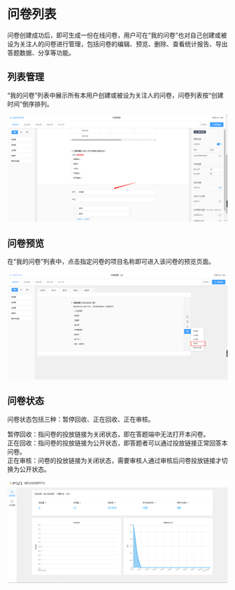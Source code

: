 # 问卷列表

问卷创建成功后，即可生成一份在线问卷，用户可在“我的问卷”也对自己创建或被设为关注人的问卷进行管理，包括问卷的编辑、预览、删除、查看统计报告、导出答题数据、分享等功能。

## 列表管理

“我的问卷”列表中展示所有本用户创建或被设为关注人的问卷，问卷列表按“创建时间”倒序排列。

![&#x95EE;&#x5377;&#x5217;&#x8868;](../../.gitbook/assets/image%20%28204%29.png)

## 问卷预览

在“我的问卷”列表中，点击指定问卷的项目名称即可进入该问卷的预览页面。

![&#x9884;&#x89C8;&#x95EE;&#x5377;&#x5165;&#x53E3;](../../.gitbook/assets/image%20%28350%29.png)

## 问卷状态

问卷状态包括三种：暂停回收、正在回收、正在审核。

暂停回收：指问卷的投放链接为关闭状态，即在答题端中无法打开本问卷。  
正在回收：指问卷的投放链接为公开状态，即答题者可以通过投放链接正常回答本问卷。  
正在审核：问卷的投放链接为关闭状态，需要审核人通过审核后问卷投放链接才切换为公开状态。

![&#x95EE;&#x5377;&#x7684;&#x4E09;&#x79CD;&#x72B6;&#x6001;](../../.gitbook/assets/image%20%28117%29.png)



